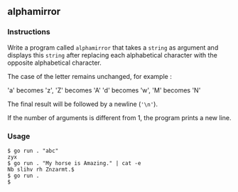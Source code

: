 ## alphamirror

### Instructions

Write a program called `alphamirror` that takes a `string` as argument and displays this `string` after replacing each alphabetical character with the opposite alphabetical character.

The case of the letter remains unchanged, for example :

'a' becomes 'z', 'Z' becomes 'A'
'd' becomes 'w', 'M' becomes 'N'

The final result will be followed by a newline (`'\n'`).

If the number of arguments is different from 1, the program prints a new line.

### Usage

```console
$ go run . "abc"
zyx
$ go run . "My horse is Amazing." | cat -e
Nb slihv rh Znzarmt.$
$ go run .
$
```

